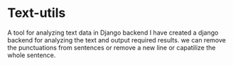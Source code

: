# Text-utils
A tool for analyzing text data in Django backend
I have created a django backend for analyzing the text and output required results. we can remove the punctuations from sentences or remove a new line or capatilize the whole sentence.
